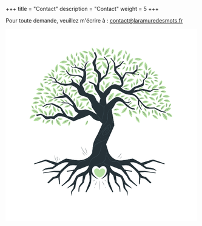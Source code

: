 +++
title = "Contact"
description = "Contact"
weight = 5
+++

Pour toute demande, veuillez m'écrire à : <a href="mailto:%63%6f%6e%74%61%63%74%40%6c%61%72%61%6d%75%72%65%64%65%73%6d%6f%74%73%2e%66%72">contact&commat;laramuredesmots&period;fr</a>

<img class="medium_img" alt="tree_life_img" src="/img/tree_life.svg">
